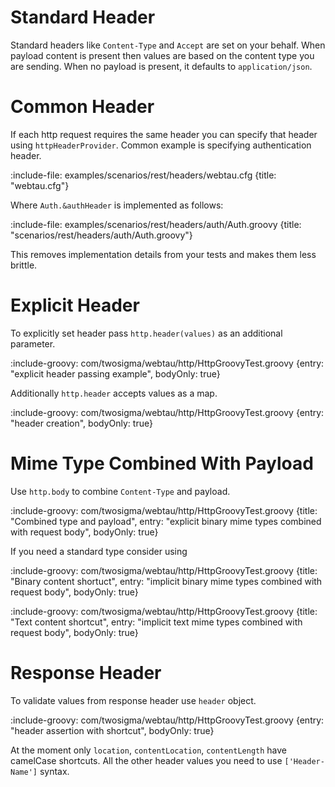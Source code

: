 # Standard Header

Standard headers like `Content-Type` and `Accept` are set on your behalf. 
When payload content is present then values are based on the content type you are sending. 
When no payload is present, it defaults to `application/json`.   

# Common Header

If each http request requires the same header you can specify that header using `httpHeaderProvider`. 
Common example is specifying authentication header.
 
:include-file: examples/scenarios/rest/headers/webtau.cfg {title: "webtau.cfg"}

Where `Auth.&authHeader` is implemented as follows:

:include-file: examples/scenarios/rest/headers/auth/Auth.groovy {title: "scenarios/rest/headers/auth/Auth.groovy"}

This removes implementation details from your tests and makes them less brittle.  

# Explicit Header

To explicitly set header pass `http.header(values)` as an additional parameter.

:include-groovy: com/twosigma/webtau/http/HttpGroovyTest.groovy {entry: "explicit header passing example", bodyOnly: true}

Additionally `http.header` accepts values as a map.

:include-groovy: com/twosigma/webtau/http/HttpGroovyTest.groovy {entry: "header creation", bodyOnly: true}

# Mime Type Combined With Payload

Use `http.body` to combine `Content-Type` and payload.

:include-groovy: com/twosigma/webtau/http/HttpGroovyTest.groovy {title: "Combined type and payload", entry: "explicit binary mime types combined with request body", bodyOnly: true}

If you need a standard type consider using  

:include-groovy: com/twosigma/webtau/http/HttpGroovyTest.groovy {title: "Binary content shortuct", entry: "implicit binary mime types combined with request body", bodyOnly: true}

:include-groovy: com/twosigma/webtau/http/HttpGroovyTest.groovy {title: "Text content shortcut", entry: "implicit text mime types combined with request body", bodyOnly: true}
  
# Response Header

To validate values from response header use `header` object.

:include-groovy: com/twosigma/webtau/http/HttpGroovyTest.groovy {entry: "header assertion with shortcut", bodyOnly: true}

At the moment only `location`, `contentLocation`, `contentLength` have camelCase shortcuts.
All the other header values you need to use `['Header-Name']` syntax.